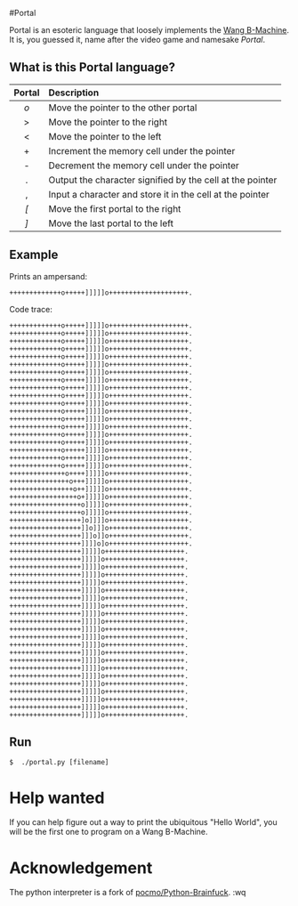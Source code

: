 #Portal

Portal is an esoteric language that loosely implements the [Wang B-Machine](http://en.wikipedia.org/wiki/Wang_B-machine). It is, you guessed it, name after the video game and namesake *Portal*.

## What is this Portal language?

| Portal      | Description                                                             |
|:---------:  | :-----------------------------------------------------------------------|
| *o*         | Move the pointer to the other portal                                    |
| >           | Move the pointer to the right                                           |
| <           | Move the pointer to the left                                            |
| +           | Increment the memory cell under the pointer                             |
| -           | Decrement the memory cell under the pointer                             |
| .           | Output the character signified by the cell at the pointer               |
| ,           | Input a character and store it in the cell at the pointer               |
| *[*         | Move the first portal to the right                                      |
| *]*         | Move the last portal to the left                                        |

## Example

Prints an ampersand:
```
+++++++++++++o+++++]]]]]o++++++++++++++++++++. 
```

Code trace:
```
+++++++++++++o+++++]]]]]o++++++++++++++++++++.
+++++++++++++o+++++]]]]]o++++++++++++++++++++.
+++++++++++++o+++++]]]]]o++++++++++++++++++++.
+++++++++++++o+++++]]]]]o++++++++++++++++++++.
+++++++++++++o+++++]]]]]o++++++++++++++++++++.
+++++++++++++o+++++]]]]]o++++++++++++++++++++.
+++++++++++++o+++++]]]]]o++++++++++++++++++++.
+++++++++++++o+++++]]]]]o++++++++++++++++++++.
+++++++++++++o+++++]]]]]o++++++++++++++++++++.
+++++++++++++o+++++]]]]]o++++++++++++++++++++.
+++++++++++++o+++++]]]]]o++++++++++++++++++++.
+++++++++++++o+++++]]]]]o++++++++++++++++++++.
+++++++++++++o+++++]]]]]o++++++++++++++++++++.
+++++++++++++o+++++]]]]]o++++++++++++++++++++.
+++++++++++++o+++++]]]]]o++++++++++++++++++++.
+++++++++++++o+++++]]]]]o++++++++++++++++++++.
+++++++++++++o+++++]]]]]o++++++++++++++++++++.
+++++++++++++o+++++]]]]]o++++++++++++++++++++.
+++++++++++++o+++++]]]]]o++++++++++++++++++++.
++++++++++++++o++++]]]]]o++++++++++++++++++++.
+++++++++++++++o+++]]]]]o++++++++++++++++++++.
++++++++++++++++o++]]]]]o++++++++++++++++++++.
+++++++++++++++++o+]]]]]o++++++++++++++++++++.
++++++++++++++++++o]]]]]o++++++++++++++++++++.
++++++++++++++++++o]]]]]o++++++++++++++++++++.
++++++++++++++++++]o]]]]o++++++++++++++++++++.
++++++++++++++++++]]o]]]o++++++++++++++++++++.
++++++++++++++++++]]]o]]o++++++++++++++++++++.
++++++++++++++++++]]]]o]o++++++++++++++++++++.
++++++++++++++++++]]]]]o++++++++++++++++++++.
++++++++++++++++++]]]]]o++++++++++++++++++++.
++++++++++++++++++]]]]]o++++++++++++++++++++.
++++++++++++++++++]]]]]o++++++++++++++++++++.
++++++++++++++++++]]]]]o++++++++++++++++++++.
++++++++++++++++++]]]]]o++++++++++++++++++++.
++++++++++++++++++]]]]]o++++++++++++++++++++.
++++++++++++++++++]]]]]o++++++++++++++++++++.
++++++++++++++++++]]]]]o++++++++++++++++++++.
++++++++++++++++++]]]]]o++++++++++++++++++++.
++++++++++++++++++]]]]]o++++++++++++++++++++.
++++++++++++++++++]]]]]o++++++++++++++++++++.
++++++++++++++++++]]]]]o++++++++++++++++++++.
++++++++++++++++++]]]]]o++++++++++++++++++++.
++++++++++++++++++]]]]]o++++++++++++++++++++.
++++++++++++++++++]]]]]o++++++++++++++++++++.
++++++++++++++++++]]]]]o++++++++++++++++++++.
++++++++++++++++++]]]]]o++++++++++++++++++++.
++++++++++++++++++]]]]]o++++++++++++++++++++.
++++++++++++++++++]]]]]o++++++++++++++++++++.
++++++++++++++++++]]]]]o++++++++++++++++++++.
++++++++++++++++++]]]]]o++++++++++++++++++++.
```

## Run

```
$  ./portal.py [filename]
```

# Help wanted

If you can help figure out a way to print the ubiquitous "Hello World", you will be the first one to program on a Wang B-Machine.


# Acknowledgement

The python interpreter is a fork of [pocmo/Python-Brainfuck](https://github.com/pocmo/Python-Brainfuck).
:wq
